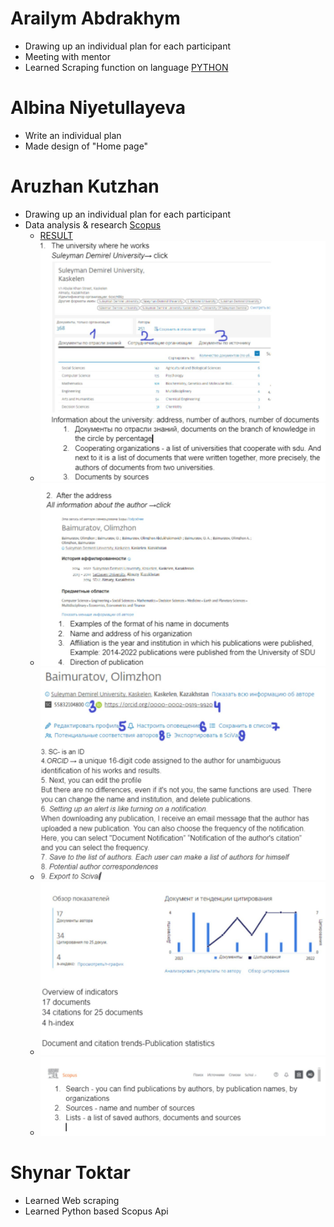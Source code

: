 # Arailym Abdrakhym
* Drawing up an individual plan for each participant
* Meeting with mentor
* Learned Scraping function on language [PYTHON](https://www.crummy.com/software/BeautifulSoup/bs4/doc/)

# Albina Niyetullayeva
* Write an individual plan
* Made design of "Home page"

# Aruzhan Kutzhan
* Drawing up an individual plan for each participant
* Data analysis & research [Scopus](https://www.scopus.com/home.uri)
    + [RESULT](https://docs.google.com/document/d/1Ta4128CFzkcrBMvRke5jvMiiEmyoV1sWO_PaUwusOU8/edit)
    + ![](https://github.com/SuleymanDemirelKazakhstan/diploma-project-april/blob/main/Diploma%20Document/figures/IMAGE%202022-03-05%2016:37:27.jpg)
    + ![](https://github.com/SuleymanDemirelKazakhstan/diploma-project-april/blob/main/Diploma%20Document/figures/IMAGE%202022-03-05%2016:37:30.jpg)
    + ![](https://github.com/SuleymanDemirelKazakhstan/diploma-project-april/blob/main/Diploma%20Document/figures/IMAGE%202022-03-05%2016:37:32.jpg)
    + ![](https://github.com/SuleymanDemirelKazakhstan/diploma-project-april/blob/main/Diploma%20Document/figures/IMAGE%202022-03-05%2016:37:34.jpg)
    + ![](https://github.com/SuleymanDemirelKazakhstan/diploma-project-april/blob/main/Diploma%20Document/figures/IMAGE%202022-03-05%2016:37:37.jpg)

# Shynar Toktar
* Learned Web scraping
* Learned Python based Scopus Api
